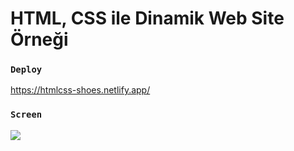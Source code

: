 #  HTML, CSS ile Dinamik Web Site Örneği

### `Deploy`
https://htmlcss-shoes.netlify.app/

### `Screen`
![](ayakkabı.gif)
